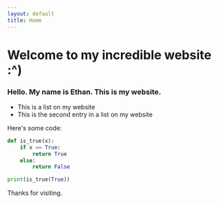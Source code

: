 ```yaml
---
layout: default
title: Home
---
```

# Welcome to my incredible website :^)

### Hello. My name is Ethan. This is my website.

- This is a list on my website
- This is the second entry in a list on my website

Here's some code:
```py
def is_true(x):
	if x == True:
		return True
	else:
		return False

print(is_true(True))
```

Thanks for visiting.